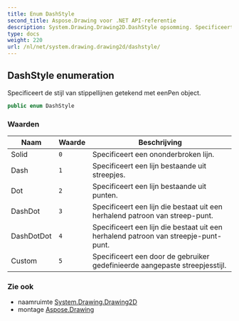 ```yaml
---
title: Enum DashStyle
second_title: Aspose.Drawing voor .NET API-referentie
description: System.Drawing.Drawing2D.DashStyle opsomming. Specificeert de stijl van stippellijnen getekend met eenPen object.
type: docs
weight: 220
url: /nl/net/system.drawing.drawing2d/dashstyle/
---
```

## DashStyle enumeration

Specificeert de stijl van stippellijnen getekend met eenPen object.

```csharp
public enum DashStyle
```

### Waarden

| Naam | Waarde | Beschrijving |
| --- | --- | --- |
| Solid | `0` | Specificeert een ononderbroken lijn. |
| Dash | `1` | Specificeert een lijn bestaande uit streepjes. |
| Dot | `2` | Specificeert een lijn bestaande uit punten. |
| DashDot | `3` | Specificeert een lijn die bestaat uit een herhalend patroon van streep-punt. |
| DashDotDot | `4` | Specificeert een lijn die bestaat uit een herhalend patroon van streepje-punt-punt. |
| Custom | `5` | Specificeert een door de gebruiker gedefinieerde aangepaste streepjesstijl. |

### Zie ook

* naamruimte [System.Drawing.Drawing2D](../../system.drawing.drawing2d/)
* montage [Aspose.Drawing](../../)


